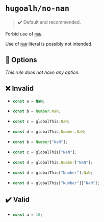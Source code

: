 # `hugoalh/no-nan`

> ✔️ Default and recommended.

Forbid use of [`NaN`][ecmascript-nan].

Use of [`NaN`][ecmascript-nan] literal is possibly not intended.

## 🔧 Options

*This rule does not have any option.*

## ❌ Invalid

- ```ts
  const a = NaN;
  ```
- ```ts
  const b = Number.NaN;
  ```
- ```ts
  const c = globalThis.NaN;
  ```
- ```ts
  const d = globalThis.Number.NaN;
  ```
- ```ts
  const b = Number["NaN"];
  ```
- ```ts
  const c = globalThis["NaN"];
  ```
- ```ts
  const d = globalThis.Number["NaN"];
  ```
- ```ts
  const d = globalThis["Number"].NaN;
  ```
- ```ts
  const d = globalThis["Number"]["NaN"];
  ```

## ✔️ Valid

- ```ts
  const a = 10;
  ```

[ecmascript-nan]: https://developer.mozilla.org/en-US/docs/Web/JavaScript/Reference/Global_Objects/NaN
